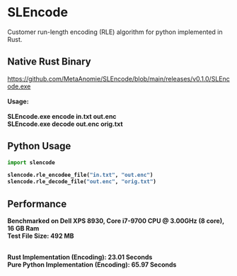 # SLEncode
Customer run-length encoding (RLE) algorithm for python implemented in Rust.

## Native Rust Binary
https://github.com/MetaAnomie/SLEncode/blob/main/releases/v0.1.0/SLEncode.exe<br><br>
<b>Usage:<b><br><br>
SLEncode.exe encode in.txt out.enc<br>
SLEncode.exe decode out.enc orig.txt<br>

## Python Usage

```python
import slencode

slencode.rle_encodee_file("in.txt", "out.enc")
slencode.rle_decode_file("out.enc", "orig.txt")
```

## Performance

Benchmarked on Dell XPS 8930, Core i7-9700 CPU @ 3.00GHz (8 core), 16 GB Ram<br>
Test File Size: 492 MB<br><br>

Rust Implementation (Encoding): 23.01 Seconds<br>
Pure Python Implementation (Encoding): 65.97 Seconds
